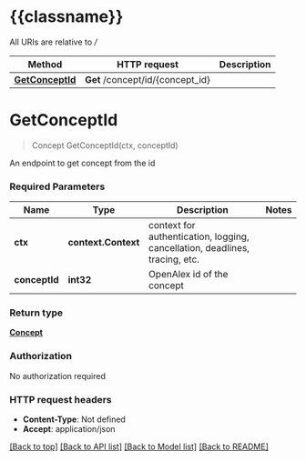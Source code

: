 # {{classname}}

All URIs are relative to */*

Method | HTTP request | Description
------------- | ------------- | -------------
[**GetConceptId**](ConceptApi.md#GetConceptId) | **Get** /concept/id/{concept_id} | 

# **GetConceptId**
> Concept GetConceptId(ctx, conceptId)


An endpoint to get concept from the id

### Required Parameters

Name | Type | Description  | Notes
------------- | ------------- | ------------- | -------------
 **ctx** | **context.Context** | context for authentication, logging, cancellation, deadlines, tracing, etc.
  **conceptId** | **int32**| OpenAlex id of the concept | 

### Return type

[**Concept**](Concept.md)

### Authorization

No authorization required

### HTTP request headers

 - **Content-Type**: Not defined
 - **Accept**: application/json

[[Back to top]](#) [[Back to API list]](../README.md#documentation-for-api-endpoints) [[Back to Model list]](../README.md#documentation-for-models) [[Back to README]](../README.md)

